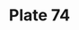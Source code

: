 ---
pid: '74'
an: '7'
title: Plate 74
rev_year: 
_date: 
caption: Turban au Ballon. Ceinture croisée, Ridicule à Chiffre. Théâtre Faydeau.
translation: Turban with a Ball.Crossed belt, Handbag with Monogram.Faydeau Theater.
student: Anne Higonnet
keywords: "[ turban, ceinture, ridicule, theatre ]"
permalink: /plates/74/
layout: plate-page
---